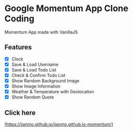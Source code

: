# Google Momentum App Clone Coding

Momentum App made with VanillaJS

## Features

-   [x] Clock
-   [x] Save & Load Username
-   [x] Save & Load Todo List
-   [x] Check & Confirm Todo List
-   [x] Show Random Background Image
-   [x] Show Image Information
-   [x] Weather & Temperature with Geolocation
-   [x] Show Random Quote

## Click here

[https://jjanmo.github.io/jjanmo.github.io-momentum/]
